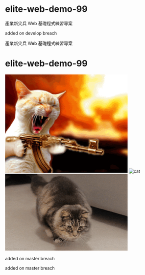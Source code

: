 # elite-web-demo-99

產業新尖兵 Web 基礎程式練習專案

added on develop breach

產業新尖兵 Web 基礎程式練習專案

# elite-web-demo-99

![cat3](./cat3.gif)
![cat](https://i.imgur.com/MSslHtf.gif)
![cat2](./cat2.gif)

added on master breach

added on master breach